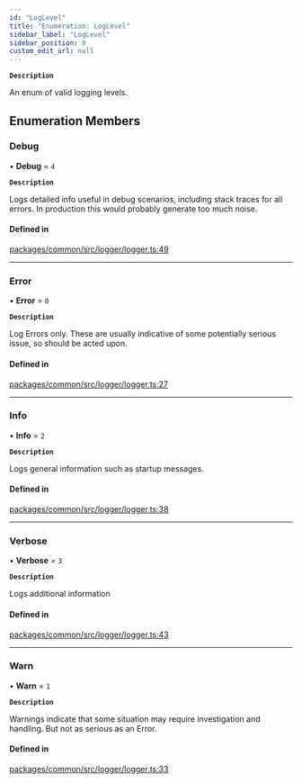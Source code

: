 ```yaml
---
id: "LogLevel"
title: "Enumeration: LogLevel"
sidebar_label: "LogLevel"
sidebar_position: 0
custom_edit_url: null
---
```


**`Description`**

An enum of valid logging levels.

## Enumeration Members

### Debug

• **Debug** = `4`

**`Description`**

Logs detailed info useful in debug scenarios, including stack traces for
all errors. In production this would probably generate too much noise.

#### Defined in

[packages/common/src/logger/logger.ts:49](https://github.com/armitjs/armit/blob/204c0a1/packages/common/src/logger/logger.ts#L49)

---

### Error

• **Error** = `0`

**`Description`**

Log Errors only. These are usually indicative of some potentially
serious issue, so should be acted upon.

#### Defined in

[packages/common/src/logger/logger.ts:27](https://github.com/armitjs/armit/blob/204c0a1/packages/common/src/logger/logger.ts#L27)

---

### Info

• **Info** = `2`

**`Description`**

Logs general information such as startup messages.

#### Defined in

[packages/common/src/logger/logger.ts:38](https://github.com/armitjs/armit/blob/204c0a1/packages/common/src/logger/logger.ts#L38)

---

### Verbose

• **Verbose** = `3`

**`Description`**

Logs additional information

#### Defined in

[packages/common/src/logger/logger.ts:43](https://github.com/armitjs/armit/blob/204c0a1/packages/common/src/logger/logger.ts#L43)

---

### Warn

• **Warn** = `1`

**`Description`**

Warnings indicate that some situation may require investigation
and handling. But not as serious as an Error.

#### Defined in

[packages/common/src/logger/logger.ts:33](https://github.com/armitjs/armit/blob/204c0a1/packages/common/src/logger/logger.ts#L33)
